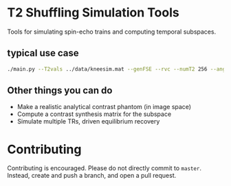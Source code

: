 # T2 Shuffling Simulation Tools
Tools for simulating spin-echo trains and computing temporal subspaces.

## typical use case
```bash
./main.py --T2vals ../data/kneesim.mat --genFSE --rvc --numT2 256 --angles ../data/flipangles.txt.180 --ETL 78 --TE 5555e-6 --e2s 2 --model simple_svd --save_basis /Users/jtamir/Desktop/ --set_basis_name bas.e2s2.opetl80.flip50
```

## Other things you can do
- Make a realistic analytical contrast phantom (in image space)
- Compute a contrast synthesis matrix for the subspace
- Simulate multiple TRs, driven equilibrium recovery

# Contributing
Contributing is encouraged. Please do not directly commit to `master`. Instead, create and push a branch, and open a
pull request.
